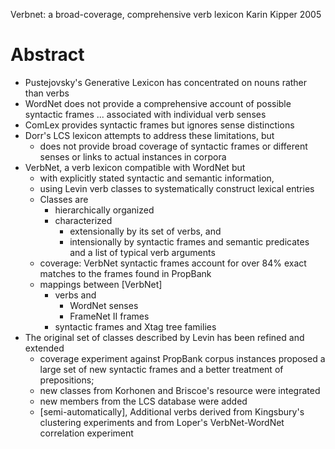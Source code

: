 Verbnet: a broad-coverage, comprehensive verb lexicon
Karin Kipper
2005

# Abstract

* Pustejovsky's Generative Lexicon has concentrated on nouns rather than verbs
* WordNet does not provide a comprehensive account of possible syntactic frames
  ... associated with individual verb senses
* ComLex provides syntactic frames but ignores sense distinctions
* Dorr's LCS lexicon attempts to address these limitations, but
  * does not provide broad coverage of syntactic frames or different senses or
    links to actual instances in corpora
* VerbNet, a verb lexicon compatible with WordNet but
  * with explicitly stated syntactic and semantic information,
  * using Levin verb classes to systematically construct lexical entries
  * Classes are
    * hierarchically organized
    * characterized
      * extensionally by its set of verbs, and
      * intensionally by syntactic frames and semantic predicates and a list of
        typical verb arguments
  * coverage: VerbNet syntactic frames account for over 84% exact matches to
    the frames found in PropBank
  * mappings between [VerbNet]
    * verbs and
      * WordNet senses
      * FrameNet II frames
    * syntactic frames and Xtag tree families
* The original set of classes described by Levin has been refined and extended
  * coverage experiment against PropBank corpus instances proposed a large
    set of new syntactic frames and a better treatment of prepositions;
  * new classes from Korhonen and Briscoe's resource were integrated
  * new members from the LCS database were added
  * [semi-automatically], Additional verbs derived from Kingsbury's clustering
    experiments and from Loper's VerbNet-WordNet correlation experiment
